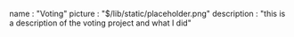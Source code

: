 name : "Voting"
picture : "$/lib/static/placeholder.png"
description : "this is a description of the voting project and what I did"